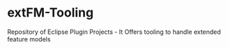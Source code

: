extFM-Tooling
====

Repository of Eclipse Plugin Projects - 
It Offers tooling to handle extended feature models